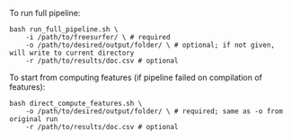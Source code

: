 To run full pipeline:
```
bash run_full_pipeline.sh \
    -i /path/to/freesurfer/ \ # required
    -o /path/to/desired/output/folder/ \ # optional; if not given, will write to current directory
    -r /path/to/results/doc.csv # optional
```

To start from computing features (if pipeline failed on compilation of features):
```
bash direct_compute_features.sh \
    -o /path/to/desired/output/folder/ \ # required; same as -o from original run
    -r /path/to/results/doc.csv # optional
```
